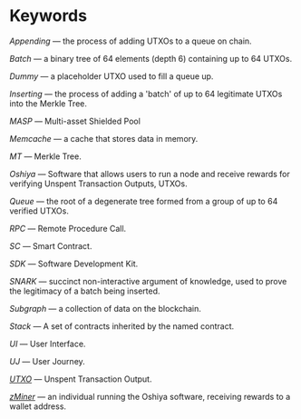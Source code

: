 # Keywords

*Appending* &mdash; the process of adding  UTXOs to a queue on chain.

*Batch* &mdash; a binary tree of 64 elements (depth 6) containing up to 64 UTXOs.

*Dummy* &mdash; a placeholder UTXO used to fill a queue up.

*Inserting* &mdash; the process of adding a 'batch' of up to 64 legitimate UTXOs into the Merkle Tree.

*MASP* &mdash; Multi-asset Shielded Pool

*Memcache* &mdash; a cache that stores data in memory.

*MT* &mdash; Merkle Tree.

*Oshiya* &mdash; Software that allows users to run a node and receive rewards for verifying Unspent Transaction Outputs, UTXOs.

*Queue* &mdash; the root of a degenerate tree formed from a group of up to 64 verified UTXOs.

*RPC* &mdash; Remote Procedure Call.

*SC* &mdash; Smart Contract.

*SDK* &mdash; Software Development Kit.

*SNARK* &mdash; succinct non-interactive argument of knowledge, used to prove the legitimacy of a batch being inserted.

*Subgraph* &mdash; a collection of data on the blockchain.

*Stack* &mdash; A set of contracts inherited by the named contract.

*UI* &mdash; User Interface.

*UJ* &mdash; User Journey.

[*UTXO*](https://docs.pantherprotocol.io/docs/learn/utxos) &mdash; Unspent Transaction Output.

[*zMiner*](https://docs.pantherprotocol.io/docs/ecosystem/ecosystem-operators/zminer) &mdash; an individual running the Oshiya software, receiving rewards to a wallet address.

